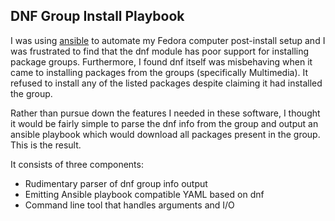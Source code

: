 DNF Group Install Playbook
--------------------------

I was using [ansible](https://github.com/ansible/ansible) to automate my Fedora computer post-install setup and I was frustrated to find that the dnf module has poor support for installing package groups. Furthermore, I found dnf itself was misbehaving when it came to installing packages from the groups (specifically Multimedia). It refused to install any of the listed packages despite claiming it had installed the group.

Rather than pursue down the features I needed in these software, I thought it would be fairly simple to parse the dnf info from the group and output an ansible playbook which would download all packages present in the group. This is the result.

It consists of three components:

- Rudimentary parser of dnf group info output
- Emitting Ansible playbook compatible YAML based on dnf
- Command line tool that handles arguments and I/O
